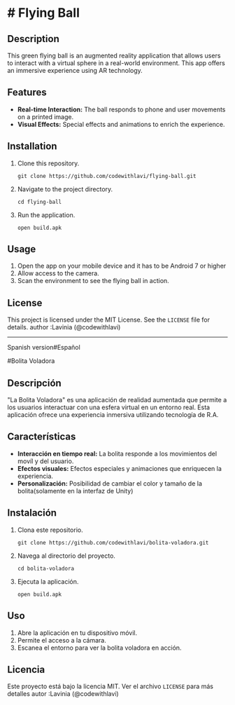 # # Flying Ball

## Description
This green flying ball is an augmented reality application that allows users to interact with a virtual sphere in a real-world environment. This app offers an immersive experience using AR technology.

## Features
- **Real-time Interaction:** The ball responds to phone and user movements on a printed image. 
- **Visual Effects:** Special effects and animations to enrich the experience.


## Installation
1. Clone this repository.
    ```
    git clone https://github.com/codewithlavi/flying-ball.git
    ```
2. Navigate to the project directory.
    ```
    cd flying-ball
    ```
3. Run the application.
    ```
    open build.apk
    ```

## Usage
1. Open the app on your mobile device and it has to be Android 7 or higher
2. Allow access to the camera.
3. Scan the environment to see the flying ball in action.

## License
This project is licensed under the MIT License. See the `LICENSE` file for details.
author :Lavinia (@codewithlavi)
___________________________________________________________________________________________________________________________________________________________________________
Spanish version#Español

#Bolita Voladora

## Descripción

"La Bolita Voladora" es una aplicación de realidad aumentada que permite a los usuarios interactuar con una esfera virtual en un entorno real. 
Esta aplicación ofrece una experiencia inmersiva utilizando tecnología de R.A.

## Características
- **Interacción en tiempo real:** La bolita responde a los movimientos del movíl y del usuario.
- **Efectos visuales:** Efectos especiales y animaciones que enriquecen la experiencia.
- **Personalización:** Posibilidad de cambiar el color y tamaño de la bolita(solamente en la interfaz de Unity)

## Instalación
1. Clona este repositorio.
    ```
    git clone https://github.com/codewithlavi/bolita-voladora.git
    ```
2. Navega al directorio del proyecto.
    ```
    cd bolita-voladora
    ```
3. Ejecuta la aplicación.
    ```
    open build.apk
    ```

## Uso
1. Abre la aplicación en tu dispositivo móvil.
2. Permite el acceso a la cámara.
3. Escanea el entorno para ver la bolita voladora en acción.
## Licencia
Este proyecto está bajo la licencia MIT. Ver el archivo `LICENSE` para más detalles
autor :Lavinia (@codewithlavi)






